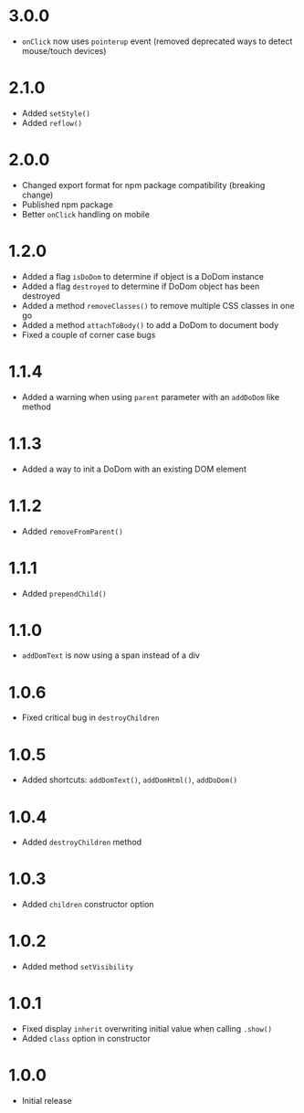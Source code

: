 # 3.0.0
- `onClick` now uses `pointerup` event (removed deprecated ways to detect mouse/touch devices)

# 2.1.0
- Added `setStyle()`
- Added `reflow()`

# 2.0.0
- Changed export format for npm package compatibility (breaking change)
- Published npm package
- Better `onClick` handling on mobile

# 1.2.0
- Added a flag `isDoDom` to determine if object is a DoDom instance
- Added a flag `destroyed` to determine if DoDom object has been destroyed
- Added a method `removeClasses()` to remove multiple CSS classes in one go
- Added a method `attachToBody()` to add a DoDom to document body
- Fixed a couple of corner case bugs

# 1.1.4
- Added a warning when using `parent` parameter with an `addDoDom` like method

# 1.1.3
- Added a way to init a DoDom with an existing DOM element

# 1.1.2
- Added `removeFromParent()`

# 1.1.1
- Added `prependChild()`

# 1.1.0
- `addDomText` is now using a span instead of a div

# 1.0.6
- Fixed critical bug in `destroyChildren`

# 1.0.5
- Added shortcuts: `addDomText()`, `addDomHtml()`, `addDoDom()`

# 1.0.4
- Added `destroyChildren` method

# 1.0.3
- Added `children` constructor option

# 1.0.2
- Added method `setVisibility`

# 1.0.1
- Fixed display `inherit` overwriting initial value when calling `.show()`
- Added `class` option in constructor

# 1.0.0
- Initial release
